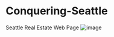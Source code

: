 # Conquering-Seattle
Seattle Real Estate Web Page
![image](https://user-images.githubusercontent.com/98727536/174511056-2bd484a3-c2ea-42b7-97a2-23b0cdec5870.png)
